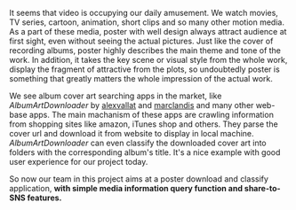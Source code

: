 It seems that video is occupying our daily amusement. We watch movies, TV series, cartoon, animation, short clips and so many other motion media. As a part of these media, poster with well design always attract audience at first sight, even without seeing the actual pictures. Just like the cover of recording albums, poster highly describes the main theme and tone of the work. In addition, it takes the key scene or visual style from the whole work, display the fragment of attractive from the plots, so undoubtedly poster is something that greatly matters the whole impression of the actual work.

We see album cover art searching apps in the market, like *AlbumArtDownloader* by [alexvallat](http://sourceforge.net/users/alexvallat) and [marclandis](http://sourceforge.net/users/marclandis) and many other web-base apps. The main machanism of these apps are crawling information from shopping sites like amazon, iTunes shop and others. They parse the cover url and download it from website to display in local machine. *AlbumArtDownloader* can even classify the downloaded cover art into folders with the corresponding album's title. It's a nice example with good user experience for our project today. 

So now our team in this project aims at a poster download and classify application, **with simple media information query function and share-to-SNS features.**  